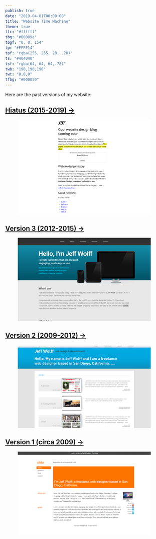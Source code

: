 ```yaml
---
publish: true
date: "2019-04-01T00:00:00"
title: "Website Time Machine"
theme: true
ttc: "#ffffff"
tbg: "#00009a"
tbgf: "0, 0, 154"
tp: "#FFFF14"
tpf: "rgba(255, 255, 20, .78)"
ts: "#404040"
tsf: "rgba(64, 64, 64,.78)"
twb: "190,190,190"
twt: "0,0,0"
tfbg: "#000050"
---
```


Here are the past versions of my website:

## <a href="https://jeff-wolff.github.io/" target="_blank">Hiatus (2015-2019) &rarr;</a>
<figure>
    <a href="https://jeff-wolff.github.io/" target="_blank" class="no-style"><img src="./jw-version-3-5.gif" alt=""></a>
</figure>


## <a href="https://jeff-wolff.github.io/v3" target="_blank">Version 3 (2012-2015) &rarr;</a>
<figure>
  <a href="https://jeff-wolff.github.io/v3" target="_blank" class="no-style"><img src="./jw-version-3.png" alt=""></a>
</figure>


## <a href="https://jeff-wolff.github.io/v2" target="_blank">Version 2 (2009-2012) &rarr;</a>
<figure>
  <a href="https://jeff-wolff.github.io/v2" target="_blank" class="no-style"><img src="./jw-version-2.png" alt=""></a>
</figure>


## <a href="https://jeff-wolff.github.io/v1" target="_blank">Version 1  (circa 2009) &rarr;</a>
<figure>
  <a href="https://jeff-wolff.github.io/v1" target="_blank" class="no-style"><img src="./jw-version-1.png" alt=""></a>
</figure>


